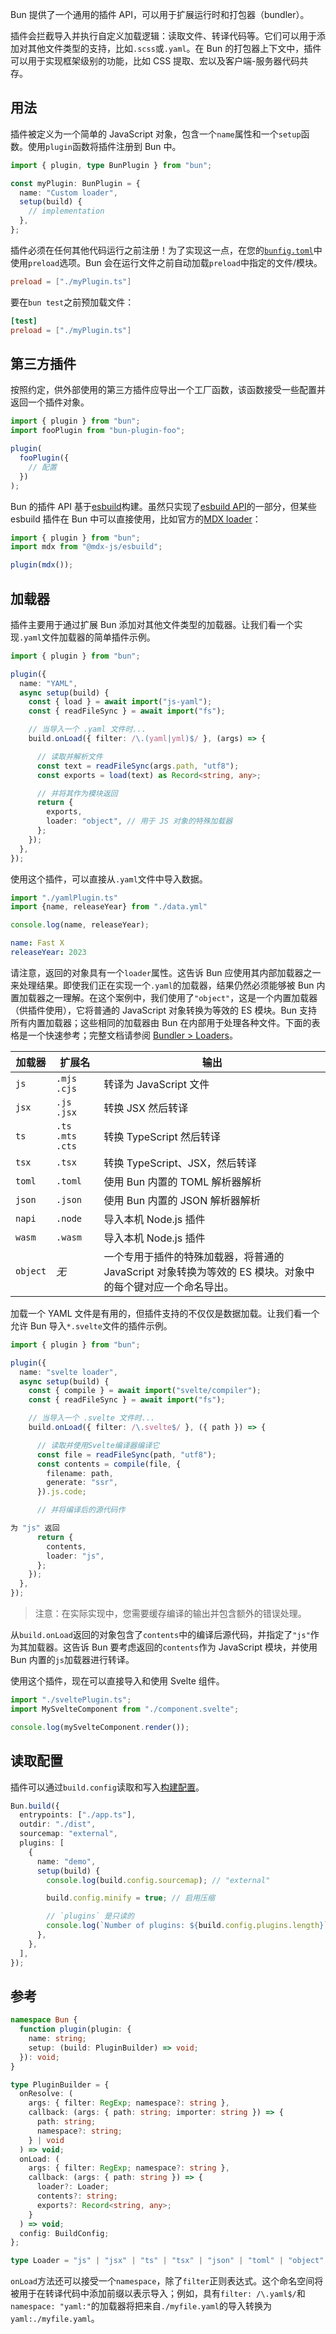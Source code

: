 Bun 提供了一个通用的插件 API，可以用于扩展运行时和打包器（bundler）。

插件会拦截导入并执行自定义加载逻辑：读取文件、转译代码等。它们可以用于添加对其他文件类型的支持，比如`.scss`或`.yaml`。在 Bun 的打包器上下文中，插件可以用于实现框架级别的功能，比如 CSS 提取、宏以及客户端-服务器代码共存。

## 用法

插件被定义为一个简单的 JavaScript 对象，包含一个`name`属性和一个`setup`函数。使用`plugin`函数将插件注册到 Bun 中。

```tsx#myPlugin.ts
import { plugin, type BunPlugin } from "bun";

const myPlugin: BunPlugin = {
  name: "Custom loader",
  setup(build) {
    // implementation
  },
};
```

插件必须在任何其他代码运行之前注册！为了实现这一点，在您的[`bunfig.toml`](/docs/runtime/configuration.md)中使用`preload`选项。Bun 会在运行文件之前自动加载`preload`中指定的文件/模块。

```toml
preload = ["./myPlugin.ts"]
```

要在`bun test`之前预加载文件：

```toml
[test]
preload = ["./myPlugin.ts"]
```

## 第三方插件

按照约定，供外部使用的第三方插件应导出一个工厂函数，该函数接受一些配置并返回一个插件对象。

```ts
import { plugin } from "bun";
import fooPlugin from "bun-plugin-foo";

plugin(
  fooPlugin({
    // 配置
  })
);
```

Bun 的插件 API 基于[esbuild](https://esbuild.github.io/plugins)构建。虽然只实现了[esbuild API](/docs/bundler/vs-esbuild#plugin-api)的一部分，但某些 esbuild 插件在 Bun 中可以直接使用，比如官方的[MDX loader](https://mdxjs.com/packages/esbuild/)：

```jsx
import { plugin } from "bun";
import mdx from "@mdx-js/esbuild";

plugin(mdx());
```

## 加载器

插件主要用于通过扩展 Bun 添加对其他文件类型的加载器。让我们看一个实现`.yaml`文件加载器的简单插件示例。

```ts#yamlPlugin.ts
import { plugin } from "bun";

plugin({
  name: "YAML",
  async setup(build) {
    const { load } = await import("js-yaml");
    const { readFileSync } = await import("fs");

    // 当导入一个 .yaml 文件时...
    build.onLoad({ filter: /\.(yaml|yml)$/ }, (args) => {

      // 读取并解析文件
      const text = readFileSync(args.path, "utf8");
      const exports = load(text) as Record<string, any>;

      // 并将其作为模块返回
      return {
        exports,
        loader: "object", // 用于 JS 对象的特殊加载器
      };
    });
  },
});
```

使用这个插件，可以直接从`.yaml`文件中导入数据。

<codetabs>

```ts#index.ts
import "./yamlPlugin.ts"
import {name, releaseYear} from "./data.yml"

console.log(name, releaseYear);
```

```yaml#data.yml
name: Fast X
releaseYear: 2023
```

</codetabs>

请注意，返回的对象具有一个`loader`属性。这告诉 Bun 应使用其内部加载器之一来处理结果。即使我们正在实现一个`.yaml`的加载器，结果仍然必须能够被 Bun 内置加载器之一理解。在这个案例中，我们使用了`"object"`，这是一个内置加载器（供插件使用），它将普通的 JavaScript 对象转换为等效的 ES 模块。Bun 支持所有内置加载器；这些相同的加载器由 Bun 在内部用于处理各种文件。下面的表格是一个快速参考；完整文档请参阅 [Bundler > Loaders](/docs/bundler/loaders.md)。

| 加载器   | 扩展名              | 输出                                                                                                       |
| -------- | ------------------- | ---------------------------------------------------------------------------------------------------------- |
| `js`     | `.mjs` `.cjs`       | 转译为 JavaScript 文件                                                                                     |
| `jsx`    | `.js` `.jsx`        | 转换 JSX 然后转译                                                                                          |
| `ts`     | `.ts` `.mts` `.cts` | 转换 TypeScript 然后转译                                                                                   |
| `tsx`    | `.tsx`              | 转换 TypeScript、JSX，然后转译                                                                             |
| `toml`   | `.toml`             | 使用 Bun 内置的 TOML 解析器解析                                                                            |
| `json`   | `.json`             | 使用 Bun 内置的 JSON 解析器解析                                                                            |
| `napi`   | `.node`             | 导入本机 Node.js 插件                                                                                      |
| `wasm`   | `.wasm`             | 导入本机 Node.js 插件                                                                                      |
| `object` | _无_                | 一个专用于插件的特殊加载器，将普通的 JavaScript 对象转换为等效的 ES 模块。对象中的每个键对应一个命名导出。 |

加载一个 YAML 文件是有用的，但插件支持的不仅仅是数据加载。让我们看一个允许 Bun 导入`*.svelte`文件的插件示例。

```ts#sveltePlugin.ts
import { plugin } from "bun";

plugin({
  name: "svelte loader",
  async setup(build) {
    const { compile } = await import("svelte/compiler");
    const { readFileSync } = await import("fs");

    // 当导入一个 .svelte 文件时...
    build.onLoad({ filter: /\.svelte$/ }, ({ path }) => {

      // 读取并使用Svelte编译器编译它
      const file = readFileSync(path, "utf8");
      const contents = compile(file, {
        filename: path,
        generate: "ssr",
      }).js.code;

      // 并将编译后的源代码作

为 "js" 返回
      return {
        contents,
        loader: "js",
      };
    });
  },
});
```

> 注意：在实际实现中，您需要缓存编译的输出并包含额外的错误处理。

从`build.onLoad`返回的对象包含了`contents`中的编译后源代码，并指定了`"js"`作为其加载器。这告诉 Bun 要考虑返回的`contents`作为 JavaScript 模块，并使用 Bun 内置的`js`加载器进行转译。

使用这个插件，现在可以直接导入和使用 Svelte 组件。

```js
import "./sveltePlugin.ts";
import MySvelteComponent from "./component.svelte";

console.log(mySvelteComponent.render());
```

## 读取配置

插件可以通过`build.config`读取和写入[构建配置](/docs/bundler/index.md#api)。

```ts
Bun.build({
  entrypoints: ["./app.ts"],
  outdir: "./dist",
  sourcemap: "external",
  plugins: [
    {
      name: "demo",
      setup(build) {
        console.log(build.config.sourcemap); // "external"

        build.config.minify = true; // 启用压缩

        // `plugins` 是只读的
        console.log(`Number of plugins: ${build.config.plugins.length}`);
      },
    },
  ],
});
```

## 参考

```ts
namespace Bun {
  function plugin(plugin: {
    name: string;
    setup: (build: PluginBuilder) => void;
  }): void;
}

type PluginBuilder = {
  onResolve: (
    args: { filter: RegExp; namespace?: string },
    callback: (args: { path: string; importer: string }) => {
      path: string;
      namespace?: string;
    } | void
  ) => void;
  onLoad: (
    args: { filter: RegExp; namespace?: string },
    callback: (args: { path: string }) => {
      loader?: Loader;
      contents?: string;
      exports?: Record<string, any>;
    }
  ) => void;
  config: BuildConfig;
};

type Loader = "js" | "jsx" | "ts" | "tsx" | "json" | "toml" | "object";
```

`onLoad`方法还可以接受一个`namespace`，除了`filter`正则表达式。这个命名空间将被用于在转译代码中添加前缀以表示导入；例如，具有`filter: /\.yaml$/`和`namespace: "yaml:"`的加载器将把来自`./myfile.yaml`的导入转换为`yaml:./myfile.yaml`。
